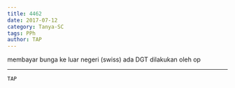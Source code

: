 ```yaml
---
title: 4462
date: 2017-07-12
category: Tanya-SC
tags: PPh
author: TAP
---
```


membayar bunga ke luar negeri (swiss) ada DGT dilakukan oleh op

---



`TAP`
